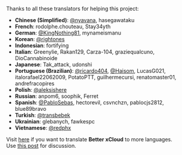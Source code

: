 Thanks to all these translators for helping this project:

- **Chinese (Simplified)**: [@nyavana](https://github.com/nyavana), hasegawataku
- **French**: rodolphe.chouteau, Stay34yth
- **German**: [@KingNothing81](https://github.com/KingNothing81), mynameismanu
- **Korean**: [@rightones](https://github.com/rightones)
- **Indonesian**: fortifying
- **Italian**: Greenylie, Rakan129, Carza-104, graziequalcuno, DioCannabinoide
- **Japanese**: Tak_attack, udonshi
- **Portuguese (Brazilian)**: [@ricardo404](https://github.com/ricardo404), [@Haisom](https://github.com/Haisom), LucasG021, italorafael22062009, PotatoPTT, guilhermecursi, renatomaster01, andrefracopires
- **Polish**: [@aleksishere](https://github.com/aleksishere)
- **Russian**: anpom6, soophik, Ferret
- **Spanish**: [@PabloSebas](https://github.com/PabloSebas), hectorevil, csvnchzn, pablocjs2812, blue89bravo
- **Turkish**: [@transbebek](https://github.com/transbebek)
- **Ukrainian**: glebanych, fawkespc
- **Vietnamese**: [@redphx](https://github.com/redphx)

Visit [here](https://crowdin.com/project/better-xcloud) if you want to translate **Better xCloud** to more languages.  
Use [this post](https://github.com/redphx/better-xcloud/discussions/131) for discussion.  
